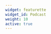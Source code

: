 ```yaml
---
widget: featurette
widget_id: Podcast
weight: 10
active: true
---
```

<div id='buzzsprout-small-player-1438372'></div><script type='text/javascript' charset='utf-8' src='https://www.buzzsprout.com/1438372.js?container_id=buzzsprout-small-player-1438372&player=small'></script>